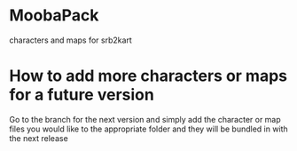# MoobaPack
characters and maps for srb2kart

# How to add more characters or maps for a future version
Go to the branch for the next version and simply add the character or map files you would like to the appropriate folder and they will be bundled in with the next release
